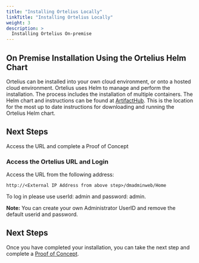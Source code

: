 ```yaml
---
title: "Installing Ortelius Locally"
linkTitle: "Installing Ortelius Locally"
weight: 3
description: >
  Installing Ortelius On-premise
---
```

## On Premise Installation Using the Ortelius Helm Chart

Ortelius can be installed into your own cloud environment, or onto a hosted cloud environment.  Ortelius uses Helm to manage and perform the installation. The process includes the installation of multiple containers. The Helm chart and instructions can be found at [ArtifactHub](https://artifacthub.io/packages/helm/ortelius/ortelius). This is the location for the most up to date instructions for downloading and running the Ortelius Helm chart.

## Next Steps
Access the URL and complete a Proof of Concept

### Access the Ortelius URL and Login
Access the URL from the following address:
```
http://<External IP Address from above step>/dmadminweb/Home
```
To log in please use userId: admin and password: admin.

**Note:**
You can create your own Administrator UserID and remove the default userid and password.

## Next Steps

Once you have completed your installation, you can take the next step and complete a [Proof of Concept](/guides/userguide/images/Ortelius-General-Poc.pdf).




